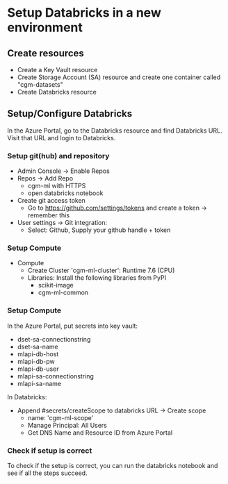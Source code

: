# Setup Databricks in a new environment

## Create resources

* Create a Key Vault resource
* Create Storage Account (SA) resource and create one container called "cgm-datasets"
* Create Databricks resource

## Setup/Configure Databricks

In the Azure Portal, go to the Databricks resource and find Databricks URL.
Visit that URL and login to Databricks.

### Setup git(hub) and repository

* Admin Console -> Enable Repos
* Repos -> Add Repo
	* cgm-ml with HTTPS
	* open databricks notebook
* Create git access token
	* Go to https://github.com/settings/tokens and create a token -> remember this
* User settings -> Git integration:
	* Select: Github, Supply your github handle + token

### Setup Compute

* Compute
    * Create Cluster 'cgm-ml-cluster': Runtime 7.6 (CPU)
	* Libraries: Install the following libraries from PyPI
		* scikit-image
		* cgm-ml-common

### Setup Compute

In the Azure Portal, put secrets into key vault:

* dset-sa-connectionstring
* dset-sa-name
* mlapi-db-host
* mlapi-db-pw
* mlapi-db-user
* mlapi-sa-connectionstring
* mlapi-sa-name

In Databricks:

* Append #secrets/createScope to databricks URL -> Create scope
	* name: 'cgm-ml-scope'
	* Manage Principal: All Users
  	* Get DNS Name and Resource ID from Azure Portal

### Check if setup is correct

To check if the setup is correct, you can run the databricks notebook and see if all the steps succeed.
